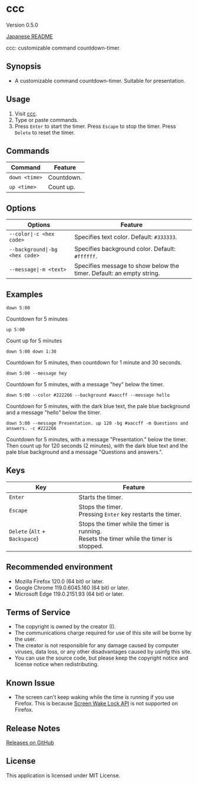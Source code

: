 # ccc

Version 0.5.0

[Japanese README](README.ja.md)

ccc: customizable command countdown-timer.

## Synopsis

- A customizable command countdown-timer. Suitable for presentation.

## Usage

1. Visit [ccc](https://taidalog.github.io/ccc/).
1. Type or paste commands.
1. Press `Enter` to start the timer. Press `Escape` to stop the timer. Press `Delete` to reset the timer.

## Commands

| Command       | Feature    |
| ------------- | ---------- |
| `down <time>` | Countdown. |
| `up <time>`   | Count up.  |

## Options

| Options                        | Feature                                                              |
| ------------------------------ | -------------------------------------------------------------------- |
| `--color\|-c <hex code>`       | Specifies text color. Default: `#333333`.                            |
| `--background\|-bg <hex code>` | Specifies background color. Default: `#ffffff`.                      |
| `--message\|-m <text>`         | Specifies message to show below the timer. Default: an empty string. |

## Examples

```
down 5:00
```

Countdown for 5 minutes

```
up 5:00
```

Count up for 5 minutes

```
down 5:00 down 1:30
```

Countdown for 5 minutes, then countdown for 1 minute and 30 seconds.

```
down 5:00 --message hey
```

Countdown for 5 minutes, with a message "hey" below the timer.

```
down 5:00 --color #222266 --background #aaccff --message hello
```

Countdown for 5 minutes, with the dark blue text, the pale blue background and a message "hello" below the timer.

```
down 5:00 --message Presentation. up 120 -bg #aaccff -m Questions and answers. -c #222266
```

Countdown for 5 minutes, with a message "Presentation." below the timer. Then count up for 120 seconds (2 minutes), with the dark blue text and the pale blue background and a message "Questions and answers.".

## Keys

| Key                            | Feature                                                                                     |
| ------------------------------ | ------------------------------------------------------------------------------------------- |
| `Enter`                        | Starts the timer.                                                                           |
| `Escape`                       | Stops the timer.<br>Pressing `Enter` key restarts the timer.                                |
| `Delete` (`Alt` + `Backspace`) | Stops the timer while the timer is running.<br>Resets the timer while the timer is stopped. |

## Recommended environment

- Mozilla Firefox 120.0 (64 bit) or later.
- Google Chrome 119.0.6045.160 (64 bit) or later.
- Microsoft Edge 119.0.2151.93 (64 bit) or later.

## Terms of Service

- The copyright is owned by the creator (I).
- The communications charge required for use of this site will be borne by the user.
- The creator is not responsible for any damage caused by computer viruses, data loss, or any other disadvantages caused by usinfg this site.
- You can use the source code, but please keep the copyright notice and license notice when redistributing.

## Known Issue

- The screen can't keep waking while the time is running if you use Firefox. This is because [Screen Wake Lock API](https://developer.mozilla.org/en-US/docs/Web/API/Screen_Wake_Lock_API) is not supported on Firefox.

## Release Notes

[Releases on GitHub](https://github.com/taidalog/ccc/releases)

## License

This application is licensed under MIT License.
